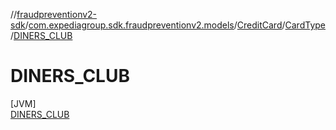 //[fraudpreventionv2-sdk](../../../../../index.md)/[com.expediagroup.sdk.fraudpreventionv2.models](../../../index.md)/[CreditCard](../../index.md)/[CardType](../index.md)/[DINERS_CLUB](index.md)

# DINERS_CLUB

[JVM]\
[DINERS_CLUB](index.md)
